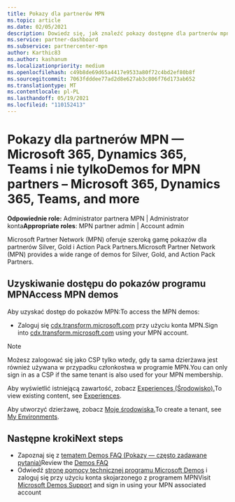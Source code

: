 ```yaml
---
title: Pokazy dla partnerów MPN
ms.topic: article
ms.date: 02/05/2021
description: Dowiedz się, jak znaleźć pokazy dostępne dla partnerów mpn Silver, Gold Action Pack partnerów.
ms.service: partner-dashboard
ms.subservice: partnercenter-mpn
author: Karthic83
ms.author: kashanum
ms.localizationpriority: medium
ms.openlocfilehash: c49b8de69d65a4417e9533a80f72c4bd2ef80b8f
ms.sourcegitcommit: 7063fdddee77ad2d8e627ab3c806f76d173ab652
ms.translationtype: MT
ms.contentlocale: pl-PL
ms.lasthandoff: 05/19/2021
ms.locfileid: "110152413"
---
```

# <a name="demos-for-mpn-partners--microsoft-365-dynamics-365-teams-and-more"></a><span data-ttu-id="cfd98-103">Pokazy dla partnerów MPN — Microsoft 365, Dynamics 365, Teams i nie tylko</span><span class="sxs-lookup"><span data-stu-id="cfd98-103">Demos for MPN partners – Microsoft 365, Dynamics 365, Teams, and more</span></span>

<span data-ttu-id="cfd98-104">**Odpowiednie role:** Administrator partnera MPN | Administrator konta</span><span class="sxs-lookup"><span data-stu-id="cfd98-104">**Appropriate roles**: MPN partner admin | Account admin</span></span>

<span data-ttu-id="cfd98-105">Microsoft Partner Network (MPN) oferuje szeroką gamę pokazów dla partnerów Silver, Gold i Action Pack Partners.</span><span class="sxs-lookup"><span data-stu-id="cfd98-105">Microsoft Partner Network (MPN) provides a wide range of demos for Silver, Gold, and Action Pack Partners.</span></span>

## <a name="access-mpn-demos"></a><span data-ttu-id="cfd98-106">Uzyskiwanie dostępu do pokazów programu MPN</span><span class="sxs-lookup"><span data-stu-id="cfd98-106">Access MPN demos</span></span>

<span data-ttu-id="cfd98-107">Aby uzyskać dostęp do pokazów MPN:</span><span class="sxs-lookup"><span data-stu-id="cfd98-107">To access the MPN demos:</span></span>

- <span data-ttu-id="cfd98-108">Zaloguj się [cdx.transform.microsoft.com](https://cdx.transform.microsoft.com/) przy użyciu konta MPN.</span><span class="sxs-lookup"><span data-stu-id="cfd98-108">Sign into [cdx.transform.microsoft.com](https://cdx.transform.microsoft.com/) using your MPN account.</span></span>

>[!NOTE]
><span data-ttu-id="cfd98-109">Możesz zalogować się jako CSP tylko wtedy, gdy ta sama dzierżawa jest również używana w przypadku członkostwa w programie MPN.</span><span class="sxs-lookup"><span data-stu-id="cfd98-109">You can only sign in as a CSP if the same tenant is also used for your MPN membership.</span></span>

<span data-ttu-id="cfd98-110">Aby wyświetlić istniejącą zawartość, zobacz [Experiences (Środowisko).](https://cdx.transform.microsoft.com/experiences)</span><span class="sxs-lookup"><span data-stu-id="cfd98-110">To view existing content, see [Experiences](https://cdx.transform.microsoft.com/experiences).</span></span>

<span data-ttu-id="cfd98-111">Aby utworzyć dzierżawę, zobacz [Moje środowiska.](https://cdx.transform.microsoft.com/my-tenants)</span><span class="sxs-lookup"><span data-stu-id="cfd98-111">To create a tenant, see [My Environments](https://cdx.transform.microsoft.com/my-tenants).</span></span>

## <a name="next-steps"></a><span data-ttu-id="cfd98-112">Następne kroki</span><span class="sxs-lookup"><span data-stu-id="cfd98-112">Next steps</span></span>

- <span data-ttu-id="cfd98-113">Zapoznaj się z [tematem Demos FAQ (Pokazy — często zadawane pytania)](https://cdx.transform.microsoft.com/help/faq)</span><span class="sxs-lookup"><span data-stu-id="cfd98-113">Review the [Demos FAQ](https://cdx.transform.microsoft.com/help/faq)</span></span>
- <span data-ttu-id="cfd98-114">Odwiedź [stronę pomocy technicznej programu Microsoft Demos](https://cdx.transform.microsoft.com/submit-request) i zaloguj się przy użyciu konta skojarzonego z programem MPN</span><span class="sxs-lookup"><span data-stu-id="cfd98-114">Visit [Microsoft Demos Support](https://cdx.transform.microsoft.com/submit-request) and sign in using your MPN associated account</span></span>

